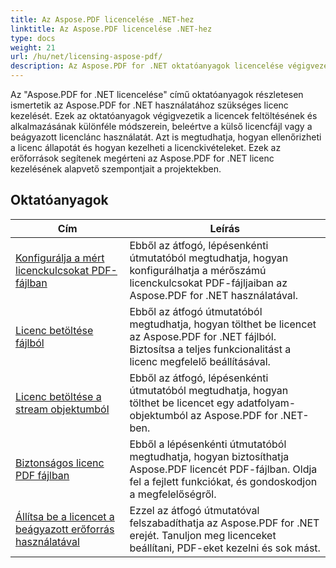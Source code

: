 ```yaml
---
title: Az Aspose.PDF licencelése .NET-hez
linktitle: Az Aspose.PDF licencelése .NET-hez
type: docs
weight: 21
url: /hu/net/licensing-aspose-pdf/
description: Az Aspose.PDF for .NET oktatóanyagok licencelése végigvezeti az Aspose.PDF for .NET használatához szükséges licenc kezelésén, beleértve a licenc betöltését és alkalmazását.
---
```

Az "Aspose.PDF for .NET licencelése" című oktatóanyagok részletesen ismertetik az Aspose.PDF for .NET használatához szükséges licenc kezelését. Ezek az oktatóanyagok végigvezetik a licencek feltöltésének és alkalmazásának különféle módszerein, beleértve a külső licencfájl vagy a beágyazott licenclánc használatát. Azt is megtudhatja, hogyan ellenőrizheti a licenc állapotát és hogyan kezelheti a licenckivételeket. Ezek az erőforrások segítenek megérteni az Aspose.PDF for .NET licenc kezelésének alapvető szempontjait a projektekben.

## Oktatóanyagok
| Cím | Leírás |
| --- | --- | 
| [Konfigurálja a mért licenckulcsokat PDF-fájlban](./configure-metered-license/) | Ebből az átfogó, lépésenkénti útmutatóból megtudhatja, hogyan konfigurálhatja a mérőszámú licenckulcsokat PDF-fájljaiban az Aspose.PDF for .NET használatával. |  
| [Licenc betöltése fájlból](./load-license-from-file/) | Ebből az átfogó útmutatóból megtudhatja, hogyan tölthet be licencet az Aspose.PDF for .NET fájlból. Biztosítsa a teljes funkcionalitást a licenc megfelelő beállításával. |  
| [Licenc betöltése a stream objektumból](./load-license-from-stream-object/) | Ebből az átfogó, lépésenkénti útmutatóból megtudhatja, hogyan tölthet be licencet egy adatfolyam-objektumból az Aspose.PDF for .NET-ben. |  
| [Biztonságos licenc PDF fájlban](./secure-license/) | Ebből a lépésenkénti útmutatóból megtudhatja, hogyan biztosíthatja Aspose.PDF licencét PDF-fájlban. Oldja fel a fejlett funkciókat, és gondoskodjon a megfelelőségről. |  
| [Állítsa be a licencet a beágyazott erőforrás használatával](./set-license-using-embedded-resource/) | Ezzel az átfogó útmutatóval felszabadíthatja az Aspose.PDF for .NET erejét. Tanuljon meg licenceket beállítani, PDF-eket kezelni és sok mást. |  